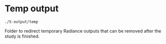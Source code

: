 # Temp output

`./5-output/temp`

Folder to redirect temporary Radiance outputs that can be removed after the study is
finished.
